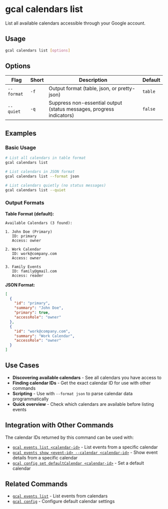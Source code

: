 # gcal calendars list

List all available calendars accessible through your Google account.

## Usage

```bash
gcal calendars list [options]
```

## Options

| Flag | Short | Description | Default |
|------|-------|-------------|---------|
| `--format` | `-f` | Output format (table, json, or pretty-json) | `table` |
| `--quiet` | `-q` | Suppress non-essential output (status messages, progress indicators) | `false` |

## Examples

### Basic Usage

```bash
# List all calendars in table format
gcal calendars list

# List calendars in JSON format
gcal calendars list --format json

# List calendars quietly (no status messages)
gcal calendars list --quiet
```

### Output Formats

**Table Format (default):**
```
Available Calendars (3 found):

1. John Doe (Primary)
   ID: primary
   Access: owner

2. Work Calendar
   ID: work@company.com
   Access: owner

3. Family Events
   ID: family@gmail.com
   Access: reader
```

**JSON Format:**
```json
[
  {
    "id": "primary",
    "summary": "John Doe",
    "primary": true,
    "accessRole": "owner"
  },
  {
    "id": "work@company.com",
    "summary": "Work Calendar",
    "accessRole": "owner"
  }
]
```

## Use Cases

- **Discovering available calendars** - See all calendars you have access to
- **Finding calendar IDs** - Get the exact calendar ID for use with other commands
- **Scripting** - Use with `--format json` to parse calendar data programmatically
- **Quick overview** - Check which calendars are available before listing events

## Integration with Other Commands

The calendar IDs returned by this command can be used with:

- [`gcal events list <calendar-id>`](events-list.md) - List events from a specific calendar
- [`gcal events show <event-id> --calendar <calendar-id>`](events-show.md) - Show event details from a specific calendar
- [`gcal config set defaultCalendar <calendar-id>`](config.md) - Set a default calendar

## Related Commands

- [`gcal events list`](events-list.md) - List events from calendars
- [`gcal config`](config.md) - Configure default calendar settings